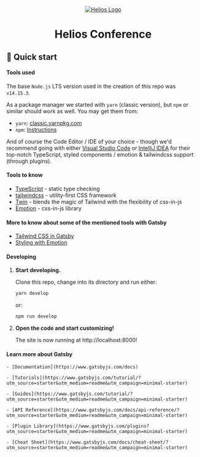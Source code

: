 <p align="center">
  <a href="https://github.com/solana-labs/helios-build">
    <img style="background-color: white;" alt="Helios Logo" src="https://github.com/solana-labs/helios-build/blob/main/src/images/helios_logo.svg" />
  </a>
</p>
<h1 align="center">
  Helios Conference
</h1>

## 🚀 Quick start

#### Tools used

The base `Node.js` LTS version used in the creation of this repo was `v14.15.3`.

As a package manager we started with `yarn` (classic version), but `npm` or
similar should work as well. You may get them from:

- `yarn`: [classic.yarnpkg.com](https://classic.yarnpkg.com/lang/en/)
- `npm`: [Instructions](https://www.npmjs.com/get-npm)

And of course the Code Editor / IDE of your choice - though we'd recommend
going with either [Visual Studio Code](https://code.visualstudio.com/) or
[IntelliJ IDEA](https://www.jetbrains.com/idea/) for their top-notch TypeScript,
styled components / emotion & tailwindcss support (through plugins).

#### Tools to know

- [TypeScript](https://www.typescriptlang.org/) - static type checking
- [tailwindcss](https://tailwindcss.com/) - utility-first CSS framework
- [Twin](https://github.com/ben-rogerson/twin.macro) - blends the magic of Tailwind with the flexibility of css-in-js
- [Emotion](https://emotion.sh/docs/styled) - css-in-js library

#### More to know about some of the mentioned tools with Gatsby

- [Tailwind CSS in Gatsby](https://www.gatsbyjs.com/docs/how-to/styling/tailwind-css/)
- [Styling with Emotion](https://www.gatsbyjs.com/docs/how-to/styling/emotion/)

#### Developing

1.  **Start developing.**

    Clone this repo, change into its directory and run either:

    ```sh
    yarn develop
    ```

    or:

    ```sh
    npm run develop
    ```

2.  **Open the code and start customizing!**

    The site is now running at http://localhost:8000!

#### Learn more about Gatsby

    - [Documentation](https://www.gatsbyjs.com/docs)

    - [Tutorials](https://www.gatsbyjs.com/tutorial/?utm_source=starter&utm_medium=readme&utm_campaign=minimal-starter)

    - [Guides](https://www.gatsbyjs.com/tutorial/?utm_source=starter&utm_medium=readme&utm_campaign=minimal-starter)

    - [API Reference](https://www.gatsbyjs.com/docs/api-reference/?utm_source=starter&utm_medium=readme&utm_campaign=minimal-starter)

    - [Plugin Library](https://www.gatsbyjs.com/plugins?utm_source=starter&utm_medium=readme&utm_campaign=minimal-starter)

    - [Cheat Sheet](https://www.gatsbyjs.com/docs/cheat-sheet/?utm_source=starter&utm_medium=readme&utm_campaign=minimal-starter)
